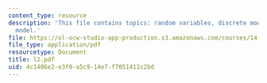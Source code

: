 ```yaml
---
content_type: resource
description: 'This file contains topics: random variables, discrete model and continuous
  model.'
file: https://ol-ocw-studio-app-production.s3.amazonaws.com/courses/14-30-introduction-to-statistical-method-in-economics-spring-2006/4c1406e2e3f0a5c914e7f7051411c2bd_l2.pdf
file_type: application/pdf
resourcetype: Document
title: l2.pdf
uid: 4c1406e2-e3f0-a5c9-14e7-f7051411c2bd
---
```

